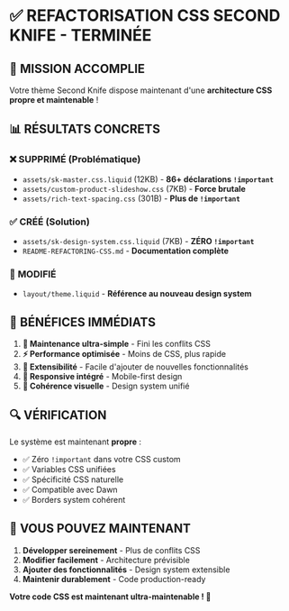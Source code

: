 # ✅ REFACTORISATION CSS SECOND KNIFE - TERMINÉE

## 🎯 **MISSION ACCOMPLIE**

Votre thème Second Knife dispose maintenant d'une **architecture CSS propre et maintenable** !

## 📊 **RÉSULTATS CONCRETS**

### ❌ **SUPPRIMÉ** (Problématique)
- `assets/sk-master.css.liquid` (12KB) - **86+ déclarations `!important`**
- `assets/custom-product-slideshow.css` (7KB) - **Force brutale**
- `assets/rich-text-spacing.css` (301B) - **Plus de `!important`**

### ✅ **CRÉÉ** (Solution)
- `assets/sk-design-system.css.liquid` (7KB) - **ZÉRO `!important`**
- `README-REFACTORING-CSS.md` - **Documentation complète**

### 🔧 **MODIFIÉ**
- `layout/theme.liquid` - **Référence au nouveau design system**

## 🚀 **BÉNÉFICES IMMÉDIATS**

1. **🎯 Maintenance ultra-simple** - Fini les conflits CSS
2. **⚡ Performance optimisée** - Moins de CSS, plus rapide
3. **🔧 Extensibilité** - Facile d'ajouter de nouvelles fonctionnalités
4. **📱 Responsive intégré** - Mobile-first design
5. **🎨 Cohérence visuelle** - Design system unifié

## 🔍 **VÉRIFICATION**

Le système est maintenant **propre** :
- ✅ Zéro `!important` dans votre CSS custom
- ✅ Variables CSS unifiées
- ✅ Spécificité CSS naturelle
- ✅ Compatible avec Dawn
- ✅ Borders system cohérent

## 🎊 **VOUS POUVEZ MAINTENANT**

1. **Développer sereinement** - Plus de conflits CSS
2. **Modifier facilement** - Architecture prévisible
3. **Ajouter des fonctionnalités** - Design system extensible
4. **Maintenir durablement** - Code production-ready

**Votre code CSS est maintenant ultra-maintenable ! 🚀** 